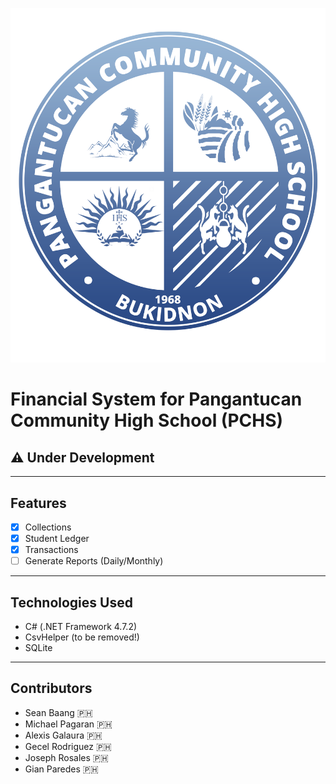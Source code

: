![pchs-logo](PCHS-Logo.png)

# Financial System for Pangantucan Community High School (PCHS)

## :warning: Under Development

---

## Features

- [x] Collections
- [x] Student Ledger
- [x] Transactions
- [ ] Generate Reports (Daily/Monthly)

---

## Technologies Used

- C# (.NET Framework 4.7.2)
- CsvHelper (to be removed!)
- SQLite

---

## Contributors

- Sean Baang :philippines:
- Michael Pagaran :philippines:
- Alexis Galaura :philippines:
- Gecel Rodriguez :philippines:
- Joseph Rosales :philippines:
- Gian Paredes :philippines:
